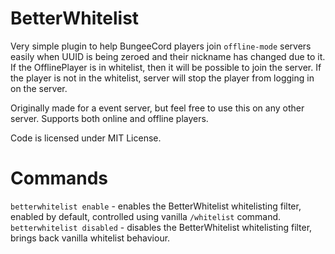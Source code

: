 # BetterWhitelist
Very simple plugin to help BungeeCord players join `offline-mode` servers easily when UUID is being zeroed and their nickname has changed due to it. If the OfflinePlayer is in whitelist, then it will be possible to join the server. If the player is not in the whitelist, server will stop the player from logging in on the server.

Originally made for a event server, but feel free to use this on any other server. Supports both online and offline players.

Code is licensed under MIT License.

# Commands

`betterwhitelist enable` - enables the BetterWhitelist whitelisting filter, enabled by default, controlled using vanilla `/whitelist` command.
`betterwhitelist disabled` - disables the BetterWhitelist whitelisting filter, brings back vanilla whitelist behaviour.

